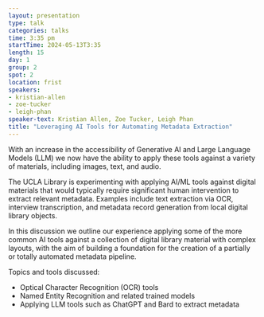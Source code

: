 ```yaml
---
layout: presentation
type: talk
categories: talks
time: 3:35 pm
startTime: 2024-05-13T3:35
length: 15
day: 1
group: 2
spot: 2
location: frist
speakers:
- kristian-allen
- zoe-tucker
- leigh-phan
speaker-text: Kristian Allen, Zoe Tucker, Leigh Phan
title: "Leveraging AI Tools for Automating Metadata Extraction"
---
```

With an increase in the accessibility of Generative AI and Large Language Models (LLM) we now have the ability to apply these tools against a variety of materials, including images, text, and audio.

The UCLA Library is experimenting with applying AI/ML tools against digital materials that would typically require significant human intervention to extract relevant metadata. Examples include text extraction via OCR, interview transcription, and metadata record generation from local digital library objects.

In this discussion we outline our experience applying some of the more common AI tools against a collection of digital library material with complex layouts, with the aim of building a foundation for the creation of a partially or totally automated metadata pipeline.

Topics and tools discussed:

* Optical Character Recognition (OCR) tools
* Named Entity Recognition and related trained models
* Applying LLM tools such as ChatGPT and Bard to extract metadata
